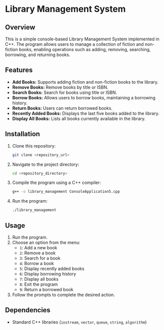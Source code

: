 # Library Management System

## Overview

This is a simple console-based Library Management System implemented in C++. The program allows users to manage a collection of fiction and non-fiction books, enabling operations such as adding, removing, searching, borrowing, and returning books.

## Features

- **Add Books:** Supports adding fiction and non-fiction books to the library.
- **Remove Books:** Remove books by title or ISBN.
- **Search Books:** Search for books using title or ISBN.
- **Borrow Books:** Allows users to borrow books, maintaining a borrowing history.
- **Return Books:** Users can return borrowed books.
- **Recently Added Books:** Displays the last five books added to the library.
- **Display All Books:** Lists all books currently available in the library.

## Installation

1. Clone this repository:
   ```sh
   git clone <repository_url>
   ```
2. Navigate to the project directory:
   ```sh
   cd <repository_directory>
   ```
3. Compile the program using a C++ compiler:
   ```sh
   g++ -o library_management ConsoleApplication5.cpp
   ```
4. Run the program:
   ```sh
   ./library_management
   ```

## Usage

1. Run the program.
2. Choose an option from the menu:
   - `1`: Add a new book
   - `2`: Remove a book
   - `3`: Search for a book
   - `4`: Borrow a book
   - `5`: Display recently added books
   - `6`: Display borrowing history
   - `7`: Display all books
   - `8`: Exit the program
   - `9`: Return a borrowed book
3. Follow the prompts to complete the desired action.

## Dependencies

- Standard C++ libraries (`iostream`, `vector`, `queue`, `string`, `algorithm`)


